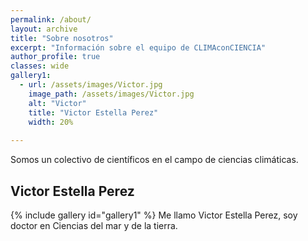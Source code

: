 ```yaml
---
permalink: /about/
layout: archive
title: "Sobre nosotros"
excerpt: "Información sobre el equipo de CLIMAconCIENCIA"
author_profile: true 
classes: wide
gallery1:
  - url: /assets/images/Victor.jpg
    image_path: /assets/images/Victor.jpg
    alt: "Victor"
    title: "Victor Estella Perez"
    width: 20%
  
---
```


Somos un colectivo de científicos en el campo de ciencias climáticas. 




<h2>Victor Estella Perez</h2>
{% include gallery id="gallery1" %}
Me llamo Victor Estella Perez, soy doctor en Ciencias del mar y de la tierra. 
